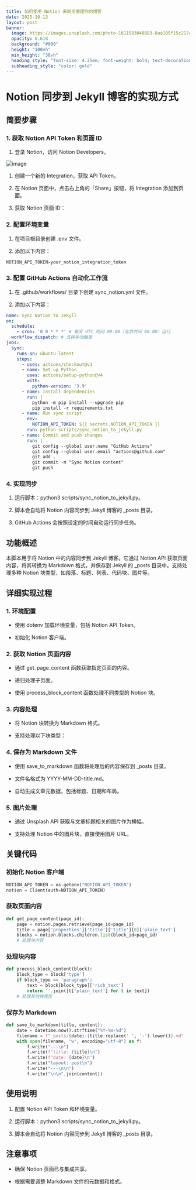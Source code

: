 ```yaml
---
title: 如何使用 Notion 来同步管理你的博客
date: 2025-10-13
layout: post
banner:
  image: https://images.unsplash.com/photo-1611583040883-8ae105f15c21?crop=entropy&cs=tinysrgb&fit=max&fm=jpg&ixid=M3w2OTIwMzJ8MHwxfHJhbmRvbXx8fHx8fHx8fDE3NjAzNjUzMDh8&ixlib=rb-4.1.0&q=80&w=1080
  opacity: 0.618
  background: "#000"
  height: "100vh"
  min_height: "38vh"
  heading_style: "font-size: 4.25em; font-weight: bold; text-decoration: underline"
  subheading_style: "color: gold"
---
```


# Notion 同步到 Jekyll 博客的实现方式

## 简要步骤

### 1. 获取 Notion API Token 和页面 ID

1. 登录 Notion，访问 Notion Developers。

![image](https://prod-files-secure.s3.us-west-2.amazonaws.com/a7a0cc5a-89b9-4cda-8686-1fba0ca52f40/d19c1afe-dea5-4312-9333-786b0ba83054/image.png?X-Amz-Algorithm=AWS4-HMAC-SHA256&X-Amz-Content-Sha256=UNSIGNED-PAYLOAD&X-Amz-Credential=ASIAZI2LB466SVDORT26%2F20251013%2Fus-west-2%2Fs3%2Faws4_request&X-Amz-Date=20251013T142147Z&X-Amz-Expires=3600&X-Amz-Security-Token=IQoJb3JpZ2luX2VjEJ7%2F%2F%2F%2F%2F%2F%2F%2F%2F%2FwEaCXVzLXdlc3QtMiJHMEUCIQDJXiimStNJT2eeA67ouMp2AOHQWuWF%2BSzO4%2BoAOiB%2FlAIgKdfld8vLiU6kv4ULUBGK00m9JUmeutThcWM2v1S8Qzkq%2FwMIRxAAGgw2Mzc0MjMxODM4MDUiDMfyPtax3zG%2FpArLJCrcA%2FczMNFLgRf%2Bt4PeaKvnWvLORG%2BvbFSIY31RSLXqhSu5mIZeMJgI9vWy9SkSSjS8LXnnLfpoi2xZNr9eTNy9E4p0kAhVgLb8yRDJHuIQw8Io4Q3T3Ta9SXFbOwwkmY%2BB6KgFhmqGu2v5ZerPxUsMb8YqOb2K4t6vCQfbzJo355kpai%2FnYHYWtc3rwsj%2BMxfYcrMUtO0dEWHvY7Q0aEAp4oA4mjrho3DE5%2BRfUJ%2Ba5WnqO3IiE52FORrfu4XJrZ%2FwzLvnaK%2Bx78hddmKe8QqBOTynL%2FVfX2Mbp9Gl3l%2BGB99HHeHucQipK2qxnE4SGHqWVGcP%2BmwBO%2FOEmAVu7f8KLr2BVdpiVU7oao2xtKjc2gYNwi7VLHftEP%2Be8muFS5P5kO1AfjQ1srSQRhmFTt9yMqSfWnC5A7rj2vLgAbe8Z%2BSnl4AHmUTHu%2FVPKszwVHvtp1cbpzHeldpLmHgf3aEQqmvCBxOQbOoBi70w%2F%2FgLOjTLdUr5quf2PeAkLUtTxHxTNtZnL6STdgEhOymIu0um9SFSJjNGFZZQW1oDDEUh7cH0JaVWv7COmuU8F0aIMoklUibJvN1HWdTBKZwCjK03w0P6xLZ4dTy7%2FbISBqLTdsgGjF%2FLjyHaCaEsZQM6MNWEtMcGOqUBX3BJL0EScxy8Vm9DghAfZe2HOyjXPZ0z4wsyjTwHeZsnhjtf45KOgU5JzwWk%2Bf20VDwQfKi5I7WwkrjOQjnKhmDAOUXvPY6mhID%2FvX4c%2FxIKQlghfGN1eWMgGrwTERPvkQDm97mzSjEsbzhSKbUL5%2Fz0P1LwFWoSdxegrizlrbWD0%2Bi1%2FRDYo7W8za8vVwmrWKMejdlAZc9EoAiD1qb8Ub%2FV1ct6&X-Amz-Signature=a579cb8147e84ac5bca2fc98ef601d2a208e1b382d0ef58a75c1d8a4a970eec7&X-Amz-SignedHeaders=host&x-amz-checksum-mode=ENABLED&x-id=GetObject)

1. 创建一个新的 Integration，获取 API Token。

1. 在 Notion 页面中，点击右上角的「Share」按钮，将 Integration 添加到页面。

1. 获取 Notion 页面 ID：


### 2. 配置环境变量

1. 在项目根目录创建 .env 文件。

1. 添加以下内容：

```javascript
NOTION_API_TOKEN=your_notion_integration_token
```

### 3. 配置 GitHub Actions 自动化工作流

1. 在 .github/workflows/ 目录下创建 sync_notion.yml 文件。

1. 添加以下内容：

```yaml
name: Sync Notion to Jekyll
on:
  schedule:
    - cron: '0 0 * * *' # 每天 UTC 时间 00:00（北京时间 08:00）运行
  workflow_dispatch: # 支持手动触发
jobs:
  sync:
    runs-on: ubuntu-latest
    steps:
      - uses: actions/checkout@v3
      - name: Set up Python
        uses: actions/setup-python@v4
        with:
          python-version: '3.9'
      - name: Install dependencies
        run: |
          python -m pip install --upgrade pip
          pip install -r requirements.txt
      - name: Run sync script
        env:
          NOTION_API_TOKEN: ${{ secrets.NOTION_API_TOKEN }}
        run: python scripts/sync_notion_to_jekyll.py
      - name: Commit and push changes
        run: |
          git config --global user.name "GitHub Actions"
          git config --global user.email "actions@github.com"
          git add .
          git commit -m "Sync Notion content"
          git push
```

### 4. 实现同步

1. 运行脚本：python3 scripts/sync_notion_to_jekyll.py。

1. 脚本会自动将 Notion 内容同步到 Jekyll 博客的 _posts 目录。

1. GitHub Actions 会按照设定的时间自动运行同步任务。

## 功能概述

本脚本用于将 Notion 中的内容同步到 Jekyll 博客。它通过 Notion API 获取页面内容，将其转换为 Markdown 格式，并保存到 Jekyll 的 _posts 目录中。支持处理多种 Notion 块类型，如段落、标题、列表、代码块、图片等。

## 详细实现过程

### 1. 环境配置

- 使用 dotenv 加载环境变量，包括 Notion API Token。

- 初始化 Notion 客户端。

### 2. 获取 Notion 页面内容

- 通过 get_page_content 函数获取指定页面的内容。

- 递归处理子页面。

- 使用 process_block_content 函数处理不同类型的 Notion 块。

### 3. 内容处理

- 将 Notion 块转换为 Markdown 格式。

- 支持处理以下块类型：


### 4. 保存为 Markdown 文件

- 使用 save_to_markdown 函数将处理后的内容保存到 _posts 目录。

- 文件名格式为 YYYY-MM-DD-title.md。

- 自动生成文章元数据，包括标题、日期和布局。

### 5. 图片处理

- 通过 Unsplash API 获取与文章标题相关的图片作为横幅。

- 支持处理 Notion 中的图片块，直接使用图片 URL。

## 关键代码

### 初始化 Notion 客户端

```python
NOTION_API_TOKEN = os.getenv("NOTION_API_TOKEN")
notion = Client(auth=NOTION_API_TOKEN)
```

### 获取页面内容

```python
def get_page_content(page_id):
    page = notion.pages.retrieve(page_id=page_id)
    title = page['properties']['title']['title'][0]['plain_text']
    blocks = notion.blocks.children.list(block_id=page_id)
    # 处理块内容
```

### 处理块内容

```python
def process_block_content(block):
    block_type = block['type']
    if block_type == 'paragraph':
        text = block[block_type]['rich_text']
        return ''.join([t['plain_text'] for t in text])
    # 处理其他块类型
```

### 保存为 Markdown

```python
def save_to_markdown(title, content):
    date = datetime.now().strftime("%Y-%m-%d")
    filename = f"_posts/{date}-{title.replace(' ', '-').lower()}.md"
    with open(filename, "w", encoding="utf-8") as f:
        f.write("---\n")
        f.write(f"title: {title}\n")
        f.write(f"date: {date}\n")
        f.write("layout: post\n")
        f.write("---\n\n")
        f.write("\n\n".join(content))
```

## 使用说明

1. 配置 Notion API Token 和环境变量。

1. 运行脚本：python3 scripts/sync_notion_to_jekyll.py。

1. 脚本会自动将 Notion 内容同步到 Jekyll 博客的 _posts 目录。

## 注意事项

- 确保 Notion 页面已与集成共享。

- 根据需要调整 Markdown 文件的元数据和格式。